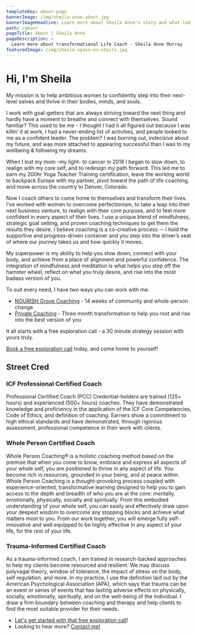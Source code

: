 ```yaml
---
templateKey: about-page
bannerImage: /img/sheila-anne-about.jpg
bannerImageHeadline: Learn more about Sheila Anne's story and what led her into transformational life coaching
path: /about
pageTitle: About | Sheila Anne
pageDescription: >
  Learn more about transformational Life Coach - Sheila Anne Murray
featuredImage: /img/sheila-spain-on-stairs.jpg
---
```


# Hi, I'm Sheila

My mission is to help ambitious women to confidently step into their next-level selves and thrive in their bodies, minds, and souls.

I work with goal-getters that are always striving toward the next thing and hardly have a moment to breathe and connect with themselves. Sound familiar? This used to be me - I thought I had it all figured out because I was killin’ it at work, I had a never-ending list of activities, and people looked to me as a confident leader. The problem? I was burning out, indecisive about my future, and was more attached to appearing successful than I was to my wellbeing & following my dreams.

When I lost my mom -my light- to cancer in 2018 I began to slow down, to realign with my core self, and to redesign my path forward. This led me to earn my 200hr Yoga Teacher Training certification, leave the working world to backpack Europe with my partner, pivot toward the path of life coaching, and move across the country to Denver, Colorado.

Now I coach others to come home to themselves and transform their lives. I’ve worked with women to overcome perfectionism, to take a leap into their next business venture, to realign with their core purpose, and to feel more confident in every aspect of their lives. I use a unique blend of mindfulness, strategic goal setting, and proven coaching techniques to get them the results they desire. I believe coaching is a co-creative process -- I hold the supportive and progress-driven container and you step into the driver’s seat of where our journey takes us and how quickly it moves.

My superpower is my ability to help you slow down, connect with your body, and achieve from a place of alignment and powerful confidence. The integration of mindfulness and meditation is what helps you step off the hamster wheel, reflect on what you truly desire, and rise into the most badass version of you.

To suit every need, I have two ways you can work with me:

- [NOURISH Group Coaching](/nourish/) - 14 weeks of community and whole-person change
- [Private Coaching](/root-to-rise/) - Three month transformation to help you root and rise into the best version of you

It all starts with a free exploration call - a 30 minute strategy session with yours truly.

[Book a free exploration call](/book/exploration/) today, and come home to yourself!

## Street Cred

### ICF Professional Certified Coach

Professional Certified Coach (PCC) Credential-holders are trained (125+ hours) and experienced (500+ hours) coaches. They have demonstrated knowledge and proficiency in the application of the ICF Core Competencies, Code of Ethics, and definition of coaching. Earners show a commitment to high ethical standards and have demonstrated, through rigorous assessment, professional competence in their work with clients.

### Whole Person Certified Coach

Whole Person Coaching® is a holistic coaching method based on the premise that when you come to know, embrace and express all aspects of your whole self, you are positioned to thrive in any aspect of life. You become rich in resources, grounded in your being, and at peace within. Whole Person Coaching is a thought-provoking process coupled with experience-oriented, transformative learning designed to help you to gain access to the depth and breadth of who you are at the core: mentally, emotionally, physically, socially and spiritually. From this embodied understanding of your whole self, you can easily and effectively draw upon your deepest wisdom to overcome any stopping blocks and achieve what matters most to you. From our work together, you will emerge fully self-innovative and well equipped to be highly effective in any aspect of your life, for the rest of your life.

### Trauma-Informed Certified Coach

As a trauma-informed coach, I am trained in research-backed approaches to help my clients become resourced and resilient. We may discuss polyvagal theory, window of tolerance, the impact of stress on the body, self regulation, and more. In my practice, I use the definition laid out by the American Psychological Association (APA), which says that trauma can be an event or series of events that has lasting adverse effects on physically, socially, emotionally, spiritually, and on the well-being of the individual. I draw a firm boundary between coaching and therapy and help clients to find the most suitable provider for their needs.

- [Let's get started with that free exploration call](/book/)!
- Looking to hear more? [Contact me!](/contact/)
